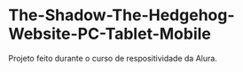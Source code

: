 # The-Shadow-The-Hedgehog-Website-PC-Tablet-Mobile
Projeto feito durante o curso de respositividade da Alura.
